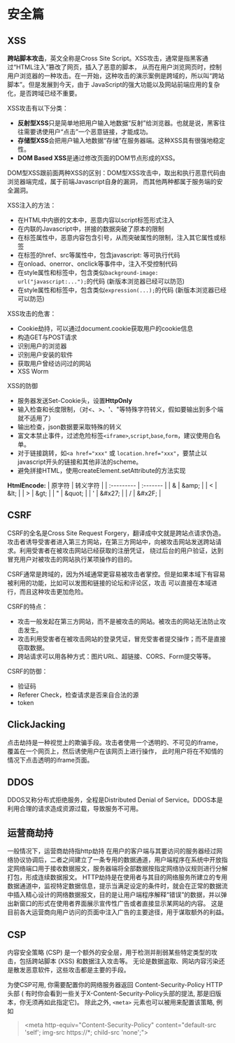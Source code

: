 # 安全篇

## XSS
**跨站脚本攻击**，英文全称是Cross Site Script。XSS攻击，通常是指黑客通过“HTML注入”篡改了网页，插入了恶意的脚本，
从而在用户浏览网页时，控制用户浏览器的一种攻击。在一开始，这种攻击的演示案例是跨域的，所以叫“跨站脚本”。但是发展到今天，由于
JavaScript的强大功能以及网站前端应用的复杂化，是否跨域已经不重要。

XSS攻击有以下分类：
- **反射型XSS**只是简单地把用户输入地数据“反射”给浏览器。也就是说，黑客往往需要诱使用户“点击”一个恶意链接，才能成功。
- **存储型XSS**会把用户输入地数据“存储”在服务器端。这种XSS具有很强地稳定性。
- **DOM Based XSS**是通过修改页面的DOM节点形成的XSS。

DOM型XSS跟前面两种XSS的区别：DOM型XSS攻击中，取出和执行恶意代码由浏览器端完成，属于前端Javascript自身的漏洞，
而其他两种都属于服务端的安全漏洞。

XSS注入的方法：
- 在HTML中内嵌的文本中，恶意内容以script标签形式注入
- 在内联的Javascript中，拼接的数据突破了原本的限制
- 在标签属性中，恶意内容包含引号，从而突破属性的限制，注入其它属性或标签
- 在标签的href、src等属性中，包含javascript: 等可执行代码
- 在onload、onerror、onclick等事件中，注入不受控制代码
- 在style属性和标签中，包含类似`background-image: url("javascript:...");`的代码 (新版本浏览器已经可以防范) 
- 在style属性和标签中，包含类似`expression(...);`的代码 (新版本浏览器已经可以防范) 

XSS攻击的危害：
- Cookie劫持，可以通过document.cookie获取用户的cookie信息
- 构造GET与POST请求
- 识别用户的浏览器
- 识别用户安装的软件
- 获取用户曾经访问过的网站
- XSS Worm

XSS的防御
- 服务器发送Set-Cookie头，设置**HttpOnly**
- 输入检查和长度限制，（对<、>、'、"等特殊字符转义，假如要输出到多个端就不适用了）
- 输出检查，json数据要采取特殊的转义
- 富文本禁止事件，过滤危险标签`<iframe>`,`script`,`base`,`form`，建议使用白名单。
- 对于链接跳转，如`<a href="xxx"` 或 `location.href="xxx"`，要禁止以javascript开头的链接和其他非法的scheme。
- 避免拼接HTML，使用createElement.setAttribute的方法实现

**HtmlEncode:**
| 原字符      | 转义字符   |
| :--------- | :-------  |
| &          | \&amp;    |
| <          | \&lt;     | 
| >          | \&gt;     | 
| "          | \&quot;   |
| '          | \&#x27;   | 
| /          | \&#x2F;   | 

## CSRF
CSRF的全名是Cross Site Request Forgery，翻译成中文就是跨站点请求伪造。
攻击者诱导受害者进入第三方网站，在第三方网站中，向被攻击网站发送跨站请求。利用受害者在被攻击网站已经获取的注册凭证，
绕过后台的用户验证，达到冒充用户对被攻击的网站执行某项操作的目的。

CSRF通常是跨域的，因为外域通常更容易被攻击者掌控。但是如果本域下有容易被利用的功能，比如可以发图和链接的论坛和评论区，攻击
可以直接在本域进行，而且这种攻击更加危险。

CSRF的特点：
- 攻击一般发起在第三方网站，而不是被攻击的网站。被攻击的网站无法防止攻击发生。
- 攻击利用受害者在被攻击网站的登录凭证，冒充受害者提交操作；而不是直接窃取数据。
- 跨站请求可以用各种方式：图片URL、超链接、CORS、Form提交等等。

CSRF的防御：
- 验证码
- Referer Check，检查请求是否来自合法的源
- token

## ClickJacking
点击劫持是一种视觉上的欺骗手段。攻击者使用一个透明的、不可见的iframe，覆盖在一个网页上，然后诱使用户在该网页上进行操作，
此时用户将在不知情的情况下点击透明的iframe页面。


## DDOS
DDOS又称分布式拒绝服务，全程是Distributed Denial of Service。DDOS本是利用合理的请求造成资源过载，导致服务不可用。

## 运营商劫持
一般情况下，运营商劫持指http劫持
在用户的客户端与其要访问的服务器经过网络协议协调后，二者之间建立了一条专用的数据通道，用户端程序在系统中开放指定网络端口用于接收数据报文，服务器端将全部数据按指定网络协议规则进行分解打包，形成连续数据报文。
HTTP劫持是在使用者与其目的网络服务所建立的专用数据通道中，监视特定数据信息，提示当满足设定的条件时，就会在正常的数据流中插入精心设计的网络数据报文，目的是让用户端程序解释“错误”的数据，并以弹出新窗口的形式在使用者界面展示宣传性广告或者直接显示某网站的内容。
这是目前各大运营商向用户访问的页面中注入广告的主要途径，用于谋取额外的利益。

## CSP
内容安全策略 (CSP) 是一个额外的安全层，用于检测并削弱某些特定类型的攻击，包括跨站脚本 (XSS) 和数据注入攻击等。
无论是数据盗取、网站内容污染还是散发恶意软件，这些攻击都是主要的手段。

为使CSP可用, 你需要配置你的网络服务器返回  Content-Security-Policy  HTTP头部 ( 有时你会看到一些关于X-Content-Security-Policy头部的提法, 那是旧版本，你无须再如此指定它)。
除此之外,  `<meta>` 元素也可以被用来配置该策略, 例如
>\<meta http-equiv="Content-Security-Policy" content="default-src 'self'; img-src https://*; child-src 'none';">